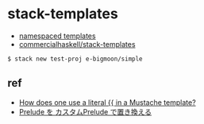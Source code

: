 # stack-templates

- [namespaced templates](https://haskell.e-bigmoon.com/posts/2018/06-27-namespaced-templates.html)
- [commercialhaskell/stack-templates](https://github.com/commercialhaskell/stack-templates)

```shell
$ stack new test-proj e-bigmoon/simple
```

## ref

- [How does one use a literal {{ in a Mustache template?](https://stackoverflow.com/questions/11042926/how-does-one-use-a-literal-in-a-mustache-template)
- [Prelude を カスタムPrelude で置き換える](https://haskell.e-bigmoon.com/posts/2018/05-23-extended-prelude.html)
